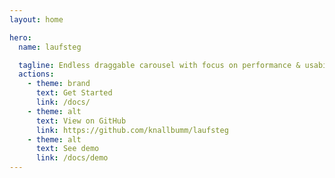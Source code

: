 ```yaml
---
layout: home

hero:
  name: laufsteg

  tagline: Endless draggable carousel with focus on performance & usability.
  actions:
    - theme: brand
      text: Get Started
      link: /docs/
    - theme: alt
      text: View on GitHub
      link: https://github.com/knallbumm/laufsteg
    - theme: alt
      text: See demo
      link: /docs/demo
---
```

